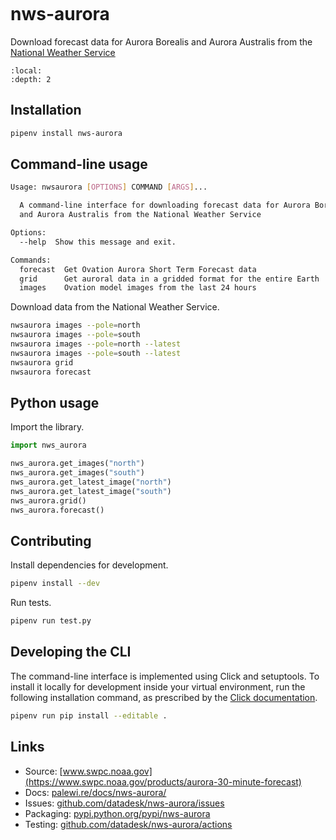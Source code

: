 ```{include} _templates/nav.html
```

# nws-aurora

Download forecast data for Aurora Borealis and Aurora Australis from the [National Weather Service](https://www.swpc.noaa.gov/products/aurora-30-minute-forecast)

```{contents} Table of contents
:local:
:depth: 2
```

## Installation

```bash
pipenv install nws-aurora
```

## Command-line usage

```bash
Usage: nwsaurora [OPTIONS] COMMAND [ARGS]...

  A command-line interface for downloading forecast data for Aurora Borealis
  and Aurora Australis from the National Weather Service

Options:
  --help  Show this message and exit.

Commands:
  forecast  Get Ovation Aurora Short Term Forecast data
  grid      Get auroral data in a gridded format for the entire Earth
  images    Ovation model images from the last 24 hours
```

Download data from the National Weather Service.

```bash
nwsaurora images --pole=north
nwsaurora images --pole=south
nwsaurora images --pole=north --latest
nwsaurora images --pole=south --latest
nwsaurora grid
nwsaurora forecast
```

## Python usage

Import the library.

```python
import nws_aurora

nws_aurora.get_images("north")
nws_aurora.get_images("south")
nws_aurora.get_latest_image("north")
nws_aurora.get_latest_image("south")
nws_aurora.grid()
nws_aurora.forecast()
```

## Contributing

Install dependencies for development.

```bash
pipenv install --dev
```

Run tests.

```bash
pipenv run test.py
```

## Developing the CLI

The command-line interface is implemented using Click and setuptools. To install it locally for development inside your virtual environment, run the following installation command, as prescribed by the [Click documentation](https://click.palletsprojects.com/en/7.x/setuptools/#setuptools-integration).

```bash
pipenv run pip install --editable .
```

## Links

* Source: [www.swpc.noaa.gov](https://www.swpc.noaa.gov/products/aurora-30-minute-forecast)
* Docs: [palewi.re/docs/nws-aurora/](https://palewi.re/docs/nws-aurora/)
* Issues: [github.com/datadesk/nws-aurora/issues](https://github.com/datadesk/nws-aurora/issues)
* Packaging: [pypi.python.org/pypi/nws-aurora](https://pypi.python.org/pypi/nws-aurora)
* Testing: [github.com/datadesk/nws-aurora/actions](https://github.com/datadesk/nws-aurora/actions)
